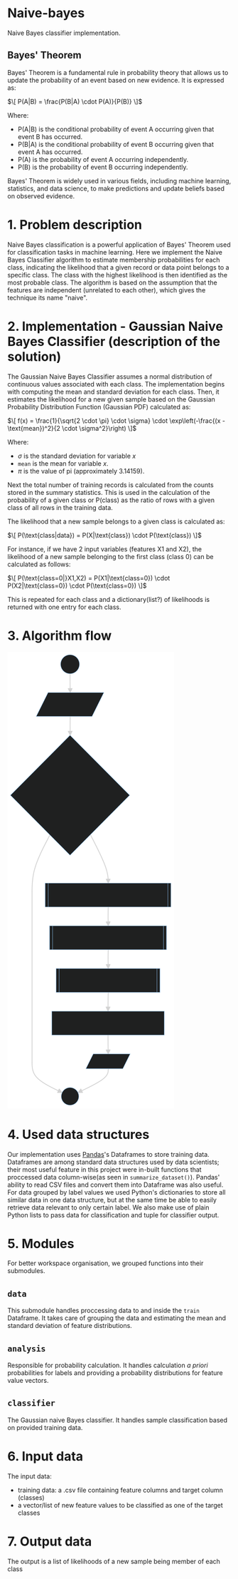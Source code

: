 # Naive-bayes
Naive Bayes classifier implementation.

## Bayes' Theorem

Bayes' Theorem is a fundamental rule in probability theory that allows us to update the probability of an event based on new evidence. It is expressed as:

$\[ P(A|B) = \frac{P(B|A) \cdot P(A)}{P(B)} \]$

Where:
- P(A|B) is the conditional probability of event A occurring given that event B has occurred.
- P(B|A) is the conditional probability of event B occurring given that event A has occurred.
- P(A) is the probability of event A occurring independently.
- P(B) is the probability of event B occurring independently.

Bayes' Theorem is widely used in various fields, including machine learning, statistics, and data science, to make predictions and update beliefs based on observed evidence.

# 1. Problem description
Naive Bayes classification is a powerful application of Bayes' Theorem used for classification tasks in machine learning. 
Here we implement the Naive Bayes Classifier algorithm to estimate membership probabilities for each class, indicating the likelihood that a given record or data point belongs to a specific class. 
The class with the highest likelihood is then identified as the most probable class. 
The algorithm is based on the assumption that the features are independent (unrelated to each other), which gives the technique its name "naive". 

# 2. Implementation - Gaussian Naive Bayes Classifier (description of the solution)

The Gaussian Naive Bayes Classifier assumes a normal distribution of continuous values associated with each class. 
The implementation begins with computing the mean and standard deviation for each class. Then, it estimates the likelihood for a new given sample based on the Gaussian Probability Distribution Function (Gaussian PDF) calculated as:

$\[ f(x) = \frac{1}{\sqrt{2 \cdot \pi} \cdot \sigma} \cdot \exp\left(-\frac{(x - \text{mean})^2}{2 \cdot \sigma^2}\right) \]$

Where:
- $\sigma$ is the standard deviation for variable $x$
- `mean` is the mean for variable $x$.
- $\pi$ is the value of pi (approximately 3.14159).

Next the total number of training records is calculated from the counts stored in the summary statistics. This is used in the calculation of the probability of a given class or P(class) as the ratio of rows with a given class of all rows in the training data.

The likelihood that a new sample belongs to a given class is calculated as:

$\[ P(\text{class|data}) = P(X|\text{class}) \cdot P(\text{class}) \]$

For instance, if we have 2 input variables (features X1 and X2), the likelihood of a new sample belonging to the first class (class 0) can be calculated as follows:

$\[ P(\text{class=0|}X1,X2) = P(X1|\text{class=0}) \cdot P(X2|\text{class=0}) \cdot P(\text{class=0}) \]$

This is repeated for each class and a dictionary(list?) of likelihoods is returned with one entry for each class.


# 3. Algorithm flow

![Flowchart](doc/img/classifier-flow.svg)


# 4. Used data structures

Our implementation uses [Pandas](https://github.com/pandas-dev/pandas)'s Dataframes to store training data. Dataframes are among standard data structures used by data scientists; their most useful feature in this project were in-built functions that proccessed data column-wise(as seen in `summarize_dataset()`). Pandas' ability to read CSV files and convert them into Dataframe was also useful.
For data grouped by label values we used Python's dictionaries to store all similar data in one data structure, but at the same time be able to easily retrieve data relevant to only certain label.
We also make use of plain Python lists to pass data for classification and tuple for classifier output.

# 5. Modules

For better workspace organisation, we grouped functions into their submodules.
## `data`

This submodule handles proccessing data to and inside the `train` Dataframe. It takes care of grouping the data and estimating the mean and standard deviation of feature distributions.

## `analysis`

Responsible for probability calculation. It handles calculation *a priori* probabilities for labels and providing a probability distributions for feature value vectors.

## `classifier`

The Gaussian naive Bayes classifier. It handles sample classification based on provided training data.

# 6. Input data
The input data:
- training data: a .csv file containing feature columns and target column (classes)
- a vector/list of new feature values to be classified as one of the target classes

# 7. Output data
The output is a list of likelihoods of a new sample being member of each class

